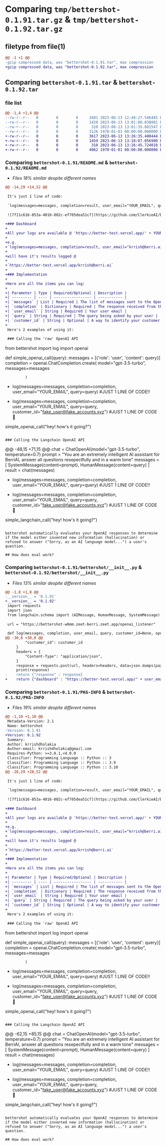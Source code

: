 # Comparing `tmp/bettershot-0.1.91.tar.gz` & `tmp/bettershot-0.1.92.tar.gz`

## filetype from file(1)

```diff
@@ -1 +1 @@
-gzip compressed data, was "bettershot-0.1.91.tar", max compression
+gzip compressed data, was "bettershot-0.1.92.tar", max compression
```

## Comparing `bettershot-0.1.91.tar` & `bettershot-0.1.92.tar`

### file list

```diff
@@ -1,4 +1,4 @@
--rw-r--r--   0        0        0     2681 2023-06-13 12:48:27.546485 bettershot-0.1.91/README.md
--rw-r--r--   0        0        0     1420 2023-06-13 13:01:08.038881 bettershot-0.1.91/bettershot/__init__.py
--rw-r--r--   0        0        0      310 2023-06-13 13:01:35.801547 bettershot-0.1.91/pyproject.toml
--rw-r--r--   0        0        0     3126 1970-01-01 00:00:00.000000 bettershot-0.1.91/PKG-INFO
+-rw-r--r--   0        0        0     3617 2023-06-13 13:26:35.480444 bettershot-0.1.92/README.md
+-rw-r--r--   0        0        0     1459 2023-06-13 13:18:07.056980 bettershot-0.1.92/bettershot/__init__.py
+-rw-r--r--   0        0        0      310 2023-06-13 13:26:45.724018 bettershot-0.1.92/pyproject.toml
+-rw-r--r--   0        0        0     4062 1970-01-01 00:00:00.000000 bettershot-0.1.92/PKG-INFO
```

### Comparing `bettershot-0.1.91/README.md` & `bettershot-0.1.92/README.md`

 * *Files 18% similar despite different names*

```diff
@@ -14,29 +14,52 @@
 
 It's just 1 line of code: 
 
 `log(messages=messages, completion=result, user_email="YOUR_EMAIL", query=query)`
 
 ![7f11c616-853a-4016-802c-ef705dea51c7](https://github.com/ClerkieAI/bettershot/assets/17561003/c16c7149-bf57-4fc1-8f50-76e16850a0a2)
 
+### Dashboard 
+
+All your logs are available @ 'https://better-test.vercel.app/' + YOUR_EMAIL
+
+e.g. 
+`log(messages=messages, completion=result, user_email="krrish@berri.ai", query=query)`
+
+will have it's results logged @ 
+
+`https://better-test.vercel.app/krrish@berri.ai`
+
+### Implementation
+
+Here are all the items you can log: 
+
+| Parameter | Type | Required/Optional | Description |
+| --------- | ---- | ----------------- | ----------- |
+| `messages` | List | Required | The list of messages sent to the OpenAI chat completions endpoint |
+| `completion` | Dictionary | Required | The response received from the OpenAI chat completions endpoint |
+| `user_email` | String | Required | Your user email |
+| `query` | String | Required | The query being asked by your user |
+| `customer_id` | String | Optional | A way to identify your customer |
+
 Here's 2 examples of using it: 
 
 ### Calling the 'raw' OpenAI API
 ```
 from bettershot import log
 import openai 
 
 def simple_openai_call(query):
     messages = [{'role': 'user', 'content': query}]
     completion = openai.ChatCompletion.create(
                 model="gpt-3.5-turbo",
                 messages=messages
     
             )
-    log(messages=messages, completion=completion, user_email="YOUR_EMAIL", query=query) #JUST 1 LINE OF CODE!! 
+    log(messages=messages, completion=completion, user_email="YOUR_EMAIL", query=query, customer_id="fake_user@fake_accounts.xyz") #JUST 1 LINE OF CODE 🤯
 
 simple_openai_call("hey! how's it going?")
 ```
 
 ### Calling the Langchain OpenAI API 
 
 ```
@@ -48,15 +71,15 @@
     chat = ChatOpenAI(model="gpt-3.5-turbo", temperature=0.7)
     prompt = "You are an extremely intelligent AI assistant for BerriAI, answer all questions resepectfully and in a warm tone"
     messages = [
       SystemMessage(content=prompt),
       HumanMessage(content=query)
     ]
     result = chat(messages)
-    log(messages=messages, completion=completion, user_email="YOUR_EMAIL", query=query) #JUST 1 LINE OF CODE!! 
+    log(messages=messages, completion=completion, user_email="YOUR_EMAIL", query=query, customer_id="fake_user@fake_accounts.xyz") #JUST 1 LINE OF CODE 🎉 
 
 simple_langchain_call("hey! how's it going?")
 ```
 
 bettershot automatically evaluates your OpenAI responses to determine if the model either invented new information (hallucination) or refused to answer ("Sorry, as an AI language model...") a user's question. 
 
 ## How does eval work?
```

### Comparing `bettershot-0.1.91/bettershot/__init__.py` & `bettershot-0.1.92/bettershot/__init__.py`

 * *Files 13% similar despite different names*

```diff
@@ -1,8 +1,8 @@
-__version__ = '0.1.91'
+__version__ = '0.1.92'
 import requests
 import json 
 from langchain.schema import (AIMessage, HumanMessage, SystemMessage)
 
 url = "https://bettershot-w6mm.zeet-berri.zeet.app/openai_listener"
 
 def log(messages, completion, user_email, query, customer_id=None, openai_api_key=None):
@@ -30,8 +30,8 @@
         "customer_id": customer_id
     }
     headers = {
         "Content-Type": "application/json",
     }
     response = requests.post(url, headers=headers, data=json.dumps(payload))
     print(response)
-    return {"response" : response}
+    return {"dashboard" : "https://better-test.vercel.app/" + user_email}
```

### Comparing `bettershot-0.1.91/PKG-INFO` & `bettershot-0.1.92/PKG-INFO`

 * *Files 19% similar despite different names*

```diff
@@ -1,10 +1,10 @@
 Metadata-Version: 2.1
 Name: bettershot
-Version: 0.1.91
+Version: 0.1.92
 Summary: 
 Author: krrishdholakia
 Author-email: krrishdholakia@gmail.com
 Requires-Python: >=3.8.1,<4.0.0
 Classifier: Programming Language :: Python :: 3
 Classifier: Programming Language :: Python :: 3.9
 Classifier: Programming Language :: Python :: 3.10
@@ -28,29 +28,52 @@
 
 It's just 1 line of code: 
 
 `log(messages=messages, completion=result, user_email="YOUR_EMAIL", query=query)`
 
 ![7f11c616-853a-4016-802c-ef705dea51c7](https://github.com/ClerkieAI/bettershot/assets/17561003/c16c7149-bf57-4fc1-8f50-76e16850a0a2)
 
+### Dashboard 
+
+All your logs are available @ 'https://better-test.vercel.app/' + YOUR_EMAIL
+
+e.g. 
+`log(messages=messages, completion=result, user_email="krrish@berri.ai", query=query)`
+
+will have it's results logged @ 
+
+`https://better-test.vercel.app/krrish@berri.ai`
+
+### Implementation
+
+Here are all the items you can log: 
+
+| Parameter | Type | Required/Optional | Description |
+| --------- | ---- | ----------------- | ----------- |
+| `messages` | List | Required | The list of messages sent to the OpenAI chat completions endpoint |
+| `completion` | Dictionary | Required | The response received from the OpenAI chat completions endpoint |
+| `user_email` | String | Required | Your user email |
+| `query` | String | Required | The query being asked by your user |
+| `customer_id` | String | Optional | A way to identify your customer |
+
 Here's 2 examples of using it: 
 
 ### Calling the 'raw' OpenAI API
 ```
 from bettershot import log
 import openai 
 
 def simple_openai_call(query):
     messages = [{'role': 'user', 'content': query}]
     completion = openai.ChatCompletion.create(
                 model="gpt-3.5-turbo",
                 messages=messages
     
             )
-    log(messages=messages, completion=completion, user_email="YOUR_EMAIL", query=query) #JUST 1 LINE OF CODE!! 
+    log(messages=messages, completion=completion, user_email="YOUR_EMAIL", query=query, customer_id="fake_user@fake_accounts.xyz") #JUST 1 LINE OF CODE 🤯
 
 simple_openai_call("hey! how's it going?")
 ```
 
 ### Calling the Langchain OpenAI API 
 
 ```
@@ -62,15 +85,15 @@
     chat = ChatOpenAI(model="gpt-3.5-turbo", temperature=0.7)
     prompt = "You are an extremely intelligent AI assistant for BerriAI, answer all questions resepectfully and in a warm tone"
     messages = [
       SystemMessage(content=prompt),
       HumanMessage(content=query)
     ]
     result = chat(messages)
-    log(messages=messages, completion=completion, user_email="YOUR_EMAIL", query=query) #JUST 1 LINE OF CODE!! 
+    log(messages=messages, completion=completion, user_email="YOUR_EMAIL", query=query, customer_id="fake_user@fake_accounts.xyz") #JUST 1 LINE OF CODE 🎉 
 
 simple_langchain_call("hey! how's it going?")
 ```
 
 bettershot automatically evaluates your OpenAI responses to determine if the model either invented new information (hallucination) or refused to answer ("Sorry, as an AI language model...") a user's question. 
 
 ## How does eval work?
```

